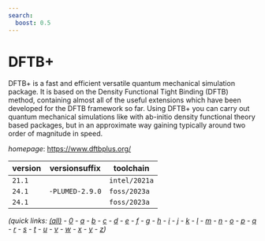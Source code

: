 ```yaml
---
search:
  boost: 0.5
---
```

# DFTB+

DFTB+ is a fast and efficient versatile quantum mechanical simulation package. It is based on the Density Functional Tight Binding (DFTB) method, containing almost all of the useful extensions which have been developed for the DFTB framework so far.  Using DFTB+ you can carry out quantum mechanical simulations like with ab-initio density functional theory based packages, but in an approximate way gaining typically around two order of magnitude in speed.

*homepage*: <https://www.dftbplus.org/>

version | versionsuffix | toolchain
--------|---------------|----------
``21.1`` |  | ``intel/2021a``
``24.1`` | ``-PLUMED-2.9.0`` | ``foss/2023a``
``24.1`` |  | ``foss/2023a``


*(quick links: [(all)](../index.md) - [0](../0/index.md) - [a](../a/index.md) - [b](../b/index.md) - [c](../c/index.md) - [d](../d/index.md) - [e](../e/index.md) - [f](../f/index.md) - [g](../g/index.md) - [h](../h/index.md) - [i](../i/index.md) - [j](../j/index.md) - [k](../k/index.md) - [l](../l/index.md) - [m](../m/index.md) - [n](../n/index.md) - [o](../o/index.md) - [p](../p/index.md) - [q](../q/index.md) - [r](../r/index.md) - [s](../s/index.md) - [t](../t/index.md) - [u](../u/index.md) - [v](../v/index.md) - [w](../w/index.md) - [x](../x/index.md) - [y](../y/index.md) - [z](../z/index.md))*

